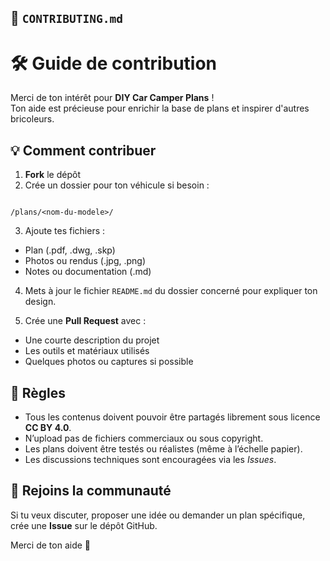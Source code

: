 

## 🤝 `CONTRIBUTING.md`

# 🛠 Guide de contribution

Merci de ton intérêt pour **DIY Car Camper Plans** !  
Ton aide est précieuse pour enrichir la base de plans et inspirer d'autres bricoleurs.

## 💡 Comment contribuer

1. **Fork** le dépôt  
2. Crée un dossier pour ton véhicule si besoin :  
```

/plans/<nom-du-modele>/

```
3. Ajoute tes fichiers :
- Plan (.pdf, .dwg, .skp)
- Photos ou rendus (.jpg, .png)
- Notes ou documentation (.md)

4. Mets à jour le fichier `README.md` du dossier concerné pour expliquer ton design.

5. Crée une **Pull Request** avec :
- Une courte description du projet
- Les outils et matériaux utilisés
- Quelques photos ou captures si possible

## 🧾 Règles

- Tous les contenus doivent pouvoir être partagés librement sous licence **CC BY 4.0**.  
- N’upload pas de fichiers commerciaux ou sous copyright.  
- Les plans doivent être testés ou réalistes (même à l’échelle papier).  
- Les discussions techniques sont encouragées via les *Issues*.

## 💬 Rejoins la communauté

Si tu veux discuter, proposer une idée ou demander un plan spécifique, crée une **Issue** sur le dépôt GitHub.

Merci de ton aide 🙌

